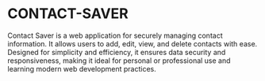 # CONTACT-SAVER
Contact Saver is a web application for securely managing contact information. It allows users to add, edit, view, and delete contacts with ease. Designed for simplicity and efficiency, it ensures data security and responsiveness, making it ideal for personal or professional use and learning modern web development practices.
